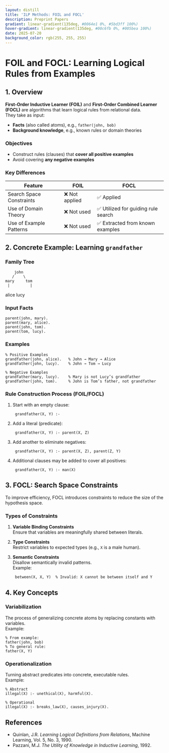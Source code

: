 ```yaml
---
layout: distill
title: 'ILP Methods: FOIL and FOCL'
description: Preprint Papers
gradient: linear-gradient(135deg, #0064e1 0%, #5bd3ff 100%)
hover-gradient: linear-gradient(135deg, #00c6fb 0%, #005bea 100%)
date: 2025-07-20
background_color: rgb(255, 255, 255)
---
```


# FOIL and FOCL: Learning Logical Rules from Examples

## 1. Overview

**First-Order Inductive Learner (FOIL)** and **First-Order Combined Learner (FOCL)** are algorithms that learn logical rules from relational data.  
They take as input:
- **Facts** (also called atoms), e.g., `father(john, bob)`
- **Background knowledge**, e.g., known rules or domain theories

### Objectives
- Construct rules (clauses) that **cover all positive examples**
- Avoid covering **any negative examples**

### Key Differences

| Feature                    | FOIL               | FOCL                                   |
|---------------------------|--------------------|----------------------------------------|
| Search Space Constraints  | ❌ Not applied      | ✅ Applied                              |
| Use of Domain Theory      | ❌ Not used         | ✅ Utilized for guiding rule search     |
| Use of Example Patterns   | ❌ Not used         | ✅ Extracted from known examples        |


## 2. Concrete Example: Learning `grandfather`

### Family Tree
        john
       /    \
    mary     tom
     |         |
   alice     lucy

### Input Facts

    parent(john, mary).
    parent(mary, alice).
    parent(john, tom).
    parent(tom, lucy).

### Examples

    % Positive Examples
    grandfather(john, alice).   % John → Mary → Alice
    grandfather(john, lucy).    % John → Tom → Lucy

    % Negative Examples
    grandfather(mary, lucy).    % Mary is not Lucy’s grandfather
    grandfather(john, tom).     % John is Tom’s father, not grandfather

### Rule Construction Process (FOIL/FOCL)

1. Start with an empty clause:

        grandfather(X, Y) :- 

2. Add a literal (predicate):

        grandfather(X, Y) :- parent(X, Z)

3. Add another to eliminate negatives:

        grandfather(X, Y) :- parent(X, Z), parent(Z, Y)

4. Additional clauses may be added to cover all positives:

        grandfather(X, Y) :- man(X)

## 3. FOCL: Search Space Constraints

To improve efficiency, FOCL introduces constraints to reduce the size of the hypothesis space.

### Types of Constraints

1. **Variable Binding Constraints**  
   Ensure that variables are meaningfully shared between literals.

2. **Type Constraints**  
   Restrict variables to expected types (e.g., `X` is a male human).

3. **Semantic Constraints**  
   Disallow semantically invalid patterns.  
   Example:

        between(X, X, Y)  % Invalid: X cannot be between itself and Y

## 4. Key Concepts

### Variabilization
The process of generalizing concrete atoms by replacing constants with variables.  
Example:

    % From example:
    father(john, bob)
    % To general rule:
    father(X, Y)

### Operationalization
Turning abstract predicates into concrete, executable rules.  
Example:

    % Abstract
    illegal(X) :- unethical(X), harmful(X).

    % Operational
    illegal(X) :- breaks_law(X), causes_injury(X).

## References

- Quinlan, J.R. *Learning Logical Definitions from Relations*, Machine Learning, Vol. 5, No. 3, 1990.  
- Pazzani, M.J. *The Utility of Knowledge in Inductive Learning*, 1992.